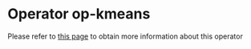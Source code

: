 # Operator op-kmeans

Please refer to [this page](https://ikats.org/operators.html) to obtain more information about this operator

